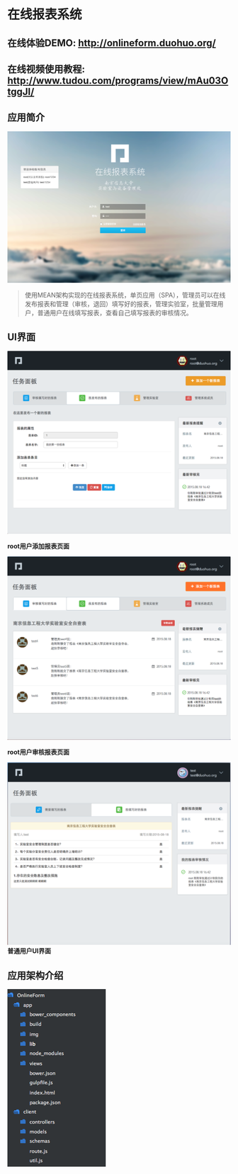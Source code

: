 # 在线报表系统
## 在线体验DEMO: http://onlineform.duohuo.org/
## 在线视频使用教程: http://www.tudou.com/programs/view/mAu03OtggJI/
## 应用简介

![屏幕快照 2015-08-18 下午8.20.53](img/%E5%B1%8F%E5%B9%95%E5%BF%AB%E7%85%A7%202015-08-18%20%E4%B8%8B%E5%8D%888.20.53.png)

> 使用MEAN架构实现的在线报表系统，单页应用（SPA），管理员可以在线发布报表和管理（审核，退回）填写好的报表，管理实验室，批量管理用户，普通用户在线填写报表，查看自己填写报表的审核情况。

## UI界面
![屏幕快照 2015-08-18 下午8.19.45](img/%E5%B1%8F%E5%B9%95%E5%BF%AB%E7%85%A7%202015-08-18%20%E4%B8%8B%E5%8D%888.19.45.png)

**root用户添加报表页面**

![屏幕快照 2015-08-18 下午8.19.58](img/%E5%B1%8F%E5%B9%95%E5%BF%AB%E7%85%A7%202015-08-18%20%E4%B8%8B%E5%8D%888.19.58.png)

**root用户审核报表页面**

![屏幕快照 2015-08-18 下午8.21.33](img/%E5%B1%8F%E5%B9%95%E5%BF%AB%E7%85%A7%202015-08-18%20%E4%B8%8B%E5%8D%888.21.33.png)
**普通用户UI界面**

## 应用架构介绍


![屏幕快照 2015-08-19 上午12.21.40](img/%E5%B1%8F%E5%B9%95%E5%BF%AB%E7%85%A7%202015-08-19%20%E4%B8%8A%E5%8D%8812.21.40.png)



